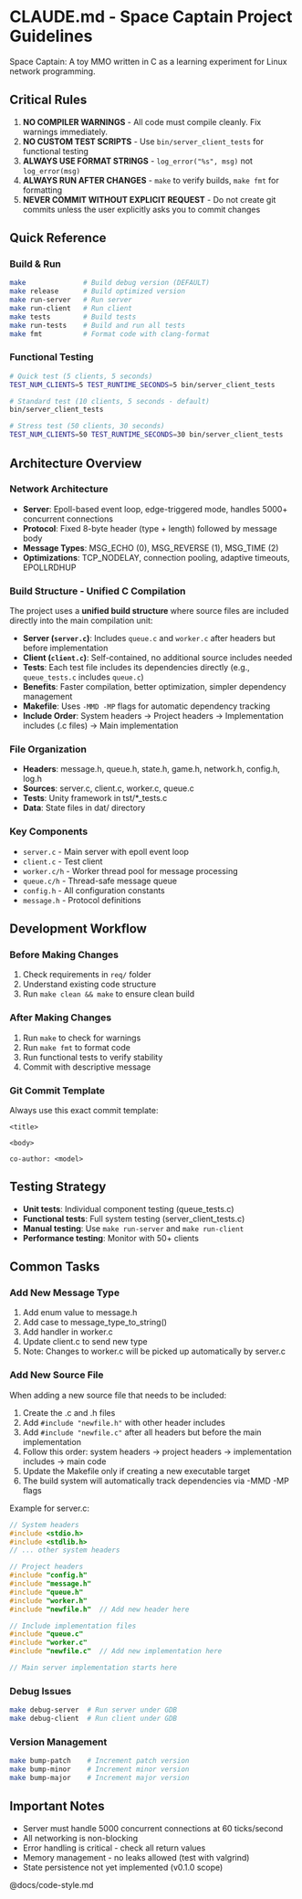 # CLAUDE.md - Space Captain Project Guidelines

Space Captain: A toy MMO written in C as a learning experiment for Linux network programming.

## Critical Rules
1. **NO COMPILER WARNINGS** - All code must compile cleanly. Fix warnings immediately.
2. **NO CUSTOM TEST SCRIPTS** - Use `bin/server_client_tests` for functional testing
3. **ALWAYS USE FORMAT STRINGS** - `log_error("%s", msg)` not `log_error(msg)`
4. **ALWAYS RUN AFTER CHANGES** - `make` to verify builds, `make fmt` for formatting
5. **NEVER COMMIT WITHOUT EXPLICIT REQUEST** - Do not create git commits unless the user explicitly asks you to commit changes

## Quick Reference

### Build & Run
```bash
make              # Build debug version (DEFAULT)
make release      # Build optimized version
make run-server   # Run server
make run-client   # Run client
make tests        # Build tests
make run-tests    # Build and run all tests
make fmt          # Format code with clang-format
```

### Functional Testing
```bash
# Quick test (5 clients, 5 seconds)
TEST_NUM_CLIENTS=5 TEST_RUNTIME_SECONDS=5 bin/server_client_tests

# Standard test (10 clients, 5 seconds - default)
bin/server_client_tests

# Stress test (50 clients, 30 seconds)
TEST_NUM_CLIENTS=50 TEST_RUNTIME_SECONDS=30 bin/server_client_tests
```

## Architecture Overview

### Network Architecture
- **Server**: Epoll-based event loop, edge-triggered mode, handles 5000+ concurrent connections
- **Protocol**: Fixed 8-byte header (type + length) followed by message body
- **Message Types**: MSG_ECHO (0), MSG_REVERSE (1), MSG_TIME (2)
- **Optimizations**: TCP_NODELAY, connection pooling, adaptive timeouts, EPOLLRDHUP

### Build Structure - Unified C Compilation
The project uses a **unified build structure** where source files are included directly into the main compilation unit:

- **Server (`server.c`)**: Includes `queue.c` and `worker.c` after headers but before implementation
- **Client (`client.c`)**: Self-contained, no additional source includes needed
- **Tests**: Each test file includes its dependencies directly (e.g., `queue_tests.c` includes `queue.c`)
- **Benefits**: Faster compilation, better optimization, simpler dependency management
- **Makefile**: Uses `-MMD -MP` flags for automatic dependency tracking
- **Include Order**: System headers → Project headers → Implementation includes (.c files) → Main implementation

### File Organization
- **Headers**: message.h, queue.h, state.h, game.h, network.h, config.h, log.h
- **Sources**: server.c, client.c, worker.c, queue.c
- **Tests**: Unity framework in tst/*_tests.c
- **Data**: State files in dat/ directory

### Key Components
- `server.c` - Main server with epoll event loop
- `client.c` - Test client
- `worker.c/h` - Worker thread pool for message processing
- `queue.c/h` - Thread-safe message queue
- `config.h` - All configuration constants
- `message.h` - Protocol definitions

## Development Workflow

### Before Making Changes
1. Check requirements in `req/` folder
2. Understand existing code structure
3. Run `make clean && make` to ensure clean build

### After Making Changes
1. Run `make` to check for warnings
2. Run `make fmt` to format code
3. Run functional tests to verify stability
4. Commit with descriptive message

### Git Commit Template
Always use this exact commit template:
```
<title>

<body>

co-author: <model>
```

## Testing Strategy
- **Unit tests**: Individual component testing (queue_tests.c)
- **Functional tests**: Full system testing (server_client_tests.c)
- **Manual testing**: Use `make run-server` and `make run-client`
- **Performance testing**: Monitor with 50+ clients

## Common Tasks

### Add New Message Type
1. Add enum value to message.h
2. Add case to message_type_to_string()
3. Add handler in worker.c
4. Update client.c to send new type
5. Note: Changes to worker.c will be picked up automatically by server.c

### Add New Source File
When adding a new source file that needs to be included:
1. Create the .c and .h files
2. Add `#include "newfile.h"` with other header includes
3. Add `#include "newfile.c"` after all headers but before the main implementation
4. Follow this order: system headers → project headers → implementation includes → main code
5. Update the Makefile only if creating a new executable target
6. The build system will automatically track dependencies via -MMD -MP flags

Example for server.c:
```c
// System headers
#include <stdio.h>
#include <stdlib.h>
// ... other system headers

// Project headers
#include "config.h"
#include "message.h"
#include "queue.h"
#include "worker.h"
#include "newfile.h"  // Add new header here

// Include implementation files
#include "queue.c"
#include "worker.c"
#include "newfile.c"  // Add new implementation here

// Main server implementation starts here
```

### Debug Issues
```bash
make debug-server  # Run server under GDB
make debug-client  # Run client under GDB
```

### Version Management
```bash
make bump-patch    # Increment patch version
make bump-minor    # Increment minor version
make bump-major    # Increment major version
```

## Important Notes
- Server must handle 5000 concurrent connections at 60 ticks/second
- All networking is non-blocking
- Error handling is critical - check all return values
- Memory management - no leaks allowed (test with valgrind)
- State persistence not yet implemented (v0.1.0 scope)


@docs/code-style.md
